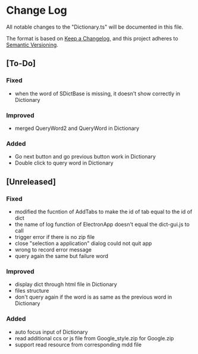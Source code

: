 # Change Log

All notable changes to the "Dictionary.ts" will be documented in this file.

The format is based on [Keep a Changelog](https://keepachangelog.com/en/1.0.0/), and this project adheres to [Semantic Versioning](https://semver.org/spec/v2.0.0.html).

## [To-Do]

### Fixed

- when the word of SDictBase is missing, it doesn't show correctly in Dictionary

### Improved

- merged QueryWord2 and QueryWord in Dictionary

### Added

- Go next button and go previous button work in Dictionary
- Double click to query word in Dictionary

## [Unreleased]

### Fixed

- modified the fucntion of AddTabs to make the id of tab equal to the id of dict
- the name of log function of ElectronApp doesn't equal the dict-gui.js to call
- trigger error if there is no zip file
- close "selection a application" dialog could not quit app
- wrong to record error message
- query again the same but failure word

### Improved

- display dict through html file in Dictionary
- files structure
- don't query again if the word is as same as the previous word in Dictionary

### Added

- auto focus input of Dictionary
- read additional ccs or js file from Google_style.zip for Google.zip
- support read resource from corresponding mdd file